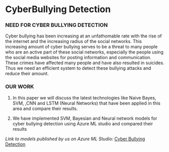 # CyberBullying Detection
### **NEED FOR CYBER BULLYING DETECTION**

Cyber bullying has been increasing at an unfathomable rate with the rise of the internet and the increasing radius of the social networks. This increasing amount of cyber bullying serves to be a threat to many people who are an active part of these social networks, especially the people using the social media websites for posting information and communication. These crimes have affected many people and have also resulted in suicides. Thus we need an efficient system to detect these
bullying attacks and reduce their amount. 


### **OUR WORK** 

1. In this paper we will discuss the latest technologies like Naive Bayes, SVM, ,CNN and LSTM (Neural Networks) that have been applied in this area and compare their results.

2. We have implemented SVM, Bayesian and Neural network models for cyber bullying detection using Azure ML studio and compared their results

*Link to models published by us on Azure ML Studio:*
[Cyber Bullying Detection](https://gallery.azure.ai/Experiment/CBD-AtharvaKitkaru/)

